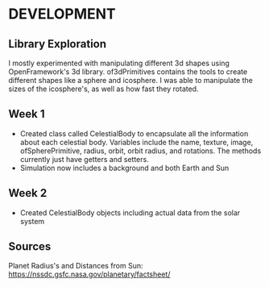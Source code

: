 # DEVELOPMENT

## Library Exploration
I mostly experimented with manipulating different 3d shapes using OpenFramework's 3d library. of3dPrimitives contains the tools to create different shapes like a sphere and icosphere. I was able to manipulate the sizes of the icosphere's, as well as how fast they rotated.

## Week 1
- Created class called CelestialBody to encapsulate all the information about each celestial body. Variables include the name, texture, image, ofSpherePrimitive, radius, orbit, orbit radius, and rotations. The methods currently just have getters and setters.
- Simulation now includes a background and both Earth and Sun

## Week 2
- Created CelestialBody objects including actual data from the solar system



## Sources
Planet Radius's and Distances from Sun: https://nssdc.gsfc.nasa.gov/planetary/factsheet/
